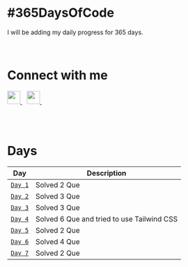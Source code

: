 
# #365DaysOfCode

I will be adding my daily progress for 365 days.</br></br></br>

# Connect with me

  <a href="https://twitter.com/yashraj_2001">
    <img width="30px" src="https://www.vectorlogo.zone/logos/twitter/twitter-official.svg"/>
  </a>&ensp;
  <a href="https://www.linkedin.com/in/yashraj-singh-boparai-613a641a8/">
    <img width="30px" src="https://www.vectorlogo.zone/logos/linkedin/linkedin-icon.svg"/>
  </a>&ensp;

</br></br>

# Days

| Day | Description |
| --- | --- |
| [`Day 1`](https://github.com/Yashrajsingh2001/365DaysOfCode/tree/main/December%202021/Day%201) | Solved 2 Que |
| [`Day 2`](https://github.com/Yashrajsingh2001/365DaysOfCode/tree/main/December%202021/Day%202) | Solved 3 Que |
| [`Day 3`](https://github.com/Yashrajsingh2001/365DaysOfCode/tree/main/December%202021/Day%203) | Solved 3 Que |
| [`Day 4`](https://github.com/Yashrajsingh2001/365DaysOfCode/tree/main/December%202021/Day%204) | Solved 6 Que and tried to use Tailwind CSS|
| [`Day 5`](https://github.com/Yashrajsingh2001/365DaysOfCode/tree/main/December%202021/Day%205) | Solved 2 Que |
| [`Day 6`](https://github.com/Yashrajsingh2001/365DaysOfCode/tree/main/December%202021/Day%206) | Solved 4 Que |
| [`Day 7`](https://github.com/Yashrajsingh2001/365DaysOfCode/tree/main/December%202021/Day%207) | Solved 2 Que |
